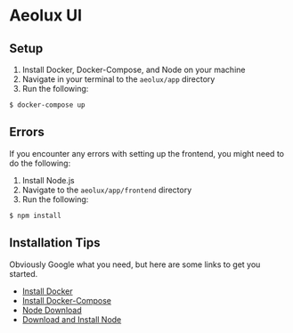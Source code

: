 # Aeolux UI

## Setup

1. Install Docker, Docker-Compose, and Node on your machine
2. Navigate in your terminal to the `aeolux/app` directory
3. Run the following:
```
$ docker-compose up
```

## Errors
If you encounter any errors with setting up the frontend, you might need to do the following:
1. Install Node.js
2. Navigate to the `aeolux/app/frontend` directory
3. Run the following:
```
$ npm install
```

## Installation Tips
Obviously Google what you need, but here are some links to get you started.
- [Install Docker](https://docs.docker.com/get-docker/)
- [Install Docker-Compose](https://docs.docker.com/compose/install/)
- [Node Download](https://nodejs.org/en/download/)
- [Download and Install Node](https://docs.npmjs.com/downloading-and-installing-node-js-and-npm)